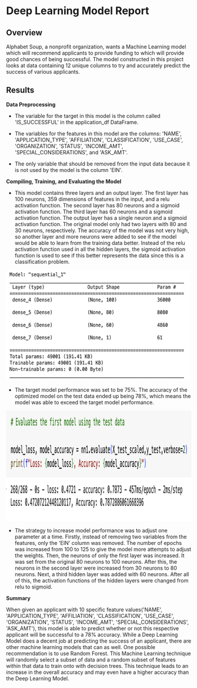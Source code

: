 # Deep Learning Model Report


## Overview 

Alphabet Soup, a nonprofit organization, wants a Machine Learning model which will recommend applicants to provide funding to which will provide good chances of being successful. The model constructed in this project looks at data containing 12 unique columns to try and accurately predict the success of various applicants. 


## Results 

**Data Preprocessing** 

* The variable for the target in this model is the column called 'IS_SUCCESSFUL' in the application_df DataFrame. 

* The variables for the features in this model are the columns: 'NAME', 'APPLICATION_TYPE', 'AFFILIATION', 'CLASSIFICATION', 'USE_CASE', 'ORGANIZATION', 'STATUS', 'INCOME_AMT', 'SPECIAL_CONSIDERATIONS', and 'ASK_AMT'. 

* The only variable that should be removed from the input data because it is not used by the model is the column 'EIN'. 


**Compiling, Training, and Evaluating the Model**

* This model contains three layers and an output layer. The first layer has 100 neurons, 359 dimensions of features in the input, and a relu activation function. The second layer has 80 neurons and a sigmoid activation function. The third layer has 60 neurons and a sigmoid activation function. The output layer has a single neuron and a sigmoid activation function. The original model only had two layers with 80 and 30 neurons, respectively. The accuracy of the model was not very high, so another layer and more neurons were added to see if the model would be able to learn from the training data better. Instead of the relu activation function used in all the hidden layers, the sigmoid activation function is used to see if this better represents the data since this is a classification problem.  

<img src = "images/model_build.png" width = "500" height = "300" />


* The target model performance was set to be 75%. The accuracy of the optimized model on the test data ended up being 78%, which means the model was able to exceed the target model performance. 

<img src = "images/model_accuracy.png" width = "700" height = "300" />


* The strategy to increase model performance was to adjust one parameter at a time. Firstly, instead of removing two variables from the features, only the 'EIN' column was removed. The number of epochs was increased from 100 to 125 to give the model more attempts to adjust the weights. Then, the neurons of only the first layer was increased. It was set from the original 80 neurons to 100 neurons. After this, the neurons in the second layer were increased from 30 neurons to 80 neurons. Next, a third hidden layer was added with 60 neurons. After all of this, the activation functions of the hidden layers were changed from relu to sigmoid.   


**Summary** 

When given an applicant with 10 specific feature values('NAME', 'APPLICATION_TYPE', 'AFFILIATION', 'CLASSIFICATION', 'USE_CASE', 'ORGANIZATION', 'STATUS', 'INCOME_AMT', 'SPECIAL_CONSIDERATIONS', 'ASK_AMT'), this model is able to predict whether or not this respective applicant will be successful to a 78% accuracy. While a Deep Learning Model does a decent job at predicting the success of an applicant, there are other machine learning models that can as well. One possible recommendation is to use Random Forest. This Machine Learning technique will randomly select a subset of data and a random subset of features within that data to train onto with decision trees. This technique leads to an increase in the overall accuracy and may even have a higher accuracy than the Deep Learning Model.  
 



